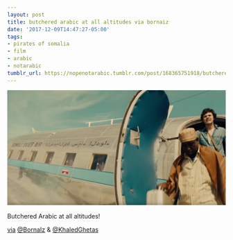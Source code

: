 ```yaml
---
layout: post
title: butchered arabic at all altitudes via bornaiz
date: '2017-12-09T14:47:27-05:00'
tags:
- pirates of somalia
- film
- arabic
- notarabic
tumblr_url: https://nopenotarabic.tumblr.com/post/168365751918/butchered-arabic-at-all-altitudes-via-bornaiz
---
```

 ![](/tumblr_files/tumblr_p0pln3EU0R1tz29g7o1_1280.jpg)  

Butchered Arabic at all altitudes!

[via](https://twitter.com/BornaIz/status/939455978260631552) [@BornaIz](https://twitter.com/BornaIz/) & [@KhaledGhetas](https://twitter.com/KhaledGhetas/)

